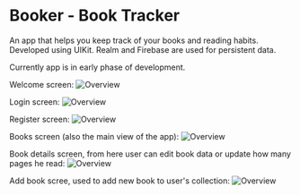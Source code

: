# Booker - Book Tracker

An app that helps you keep track of your books and reading habits.
Developed using UIKit.
Realm and Firebase are used for persistent data.

Currently app is in early phase of development.

Welcome screen:
![Overview](Booker%20-%20Book%20Tracker/docs/screenshots/screenshot1.png)

Login screen:
![Overview](Booker%20-%20Book%20Tracker/docs/screenshots/screenshot2.png)

Register screen:
![Overview](Booker%20-%20Book%20Tracker/docs/screenshots/screenshot3.png)

Books screen (also the main view of the app):
![Overview](Booker%20-%20Book%20Tracker/docs/screenshots/screenshot4.png)

Book details screen, from here user can edit book data or update how many pages he read:
![Overview](Booker%20-%20Book%20Tracker/docs/screenshots/screenshot5.png)

Add book scree, used to add new book to user's collection:
![Overview](Booker%20-%20Book%20Tracker/docs/screenshots/screenshot6.png)
